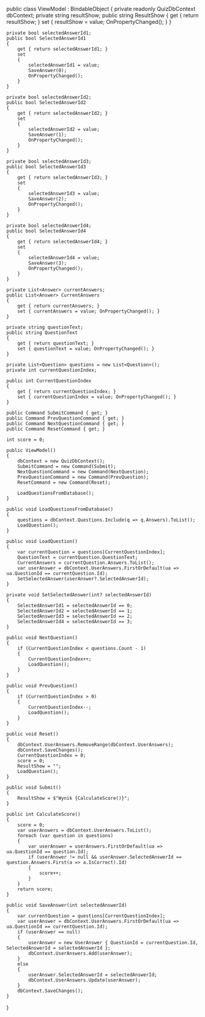 public class ViewModel : BindableObject
{
    private readonly QuizDbContext dbContext;
    private string resultShow;
    public string ResultShow
    {
        get { return resultShow; }
        set { resultShow = value; OnPropertyChanged(); }
    }

    private bool selectedAnswerId1;
    public bool SelectedAnswerId1
    {
        get { return selectedAnswerId1; }
        set
        {
            selectedAnswerId1 = value;
            SaveAnswer(0);
            OnPropertyChanged();
        }
    }

    private bool selectedAnswerId2;
    public bool SelectedAnswerId2
    {
        get { return selectedAnswerId2; }
        set
        {
            selectedAnswerId2 = value;
            SaveAnswer(1);
            OnPropertyChanged();
        }
    }

    private bool selectedAnswerId3;
    public bool SelectedAnswerId3
    {
        get { return selectedAnswerId3; }
        set
        {
            selectedAnswerId3 = value;
            SaveAnswer(2);
            OnPropertyChanged();
        }
    }

    private bool selectedAnswerId4;
    public bool SelectedAnswerId4
    {
        get { return selectedAnswerId4; }
        set
        {
            selectedAnswerId4 = value;
            SaveAnswer(3);
            OnPropertyChanged();
        }
    }

    private List<Answer> currentAnswers;
    public List<Answer> CurrentAnswers
    {
        get { return currentAnswers; }
        set { currentAnswers = value; OnPropertyChanged(); }
    }

    private string questionText;
    public string QuestionText
    {
        get { return questionText; }
        set { questionText = value; OnPropertyChanged(); }
    }

    private List<Question> questions = new List<Question>();
    private int currentQuestionIndex;

    public int CurrentQuestionIndex
    {
        get { return currentQuestionIndex; }
        set { currentQuestionIndex = value; OnPropertyChanged(); }
    }

    public Command SubmitCommand { get; }
    public Command PrevQuestionCommand { get; }
    public Command NextQuestionCommand { get; }
    public Command ResetCommand { get; }

    int score = 0;

    public ViewModel()
    {
        dbContext = new QuizDbContext();
        SubmitCommand = new Command(Submit);
        NextQuestionCommand = new Command(NextQuestion);
        PrevQuestionCommand = new Command(PrevQuestion);
        ResetCommand = new Command(Reset);

        LoadQuestionsFromDatabase();
    }

    public void LoadQuestionsFromDatabase()
    {
        questions = dbContext.Questions.Include(q => q.Answers).ToList();
        LoadQuestion();
    }

    public void LoadQuestion()
    {
        var currentQuestion = questions[CurrentQuestionIndex];
        QuestionText = currentQuestion.QuestionText;
        CurrentAnswers = currentQuestion.Answers.ToList();
        var userAnswer = dbContext.UserAnswers.FirstOrDefault(ua => ua.QuestionId == currentQuestion.Id);
        SetSelectedAnswer(userAnswer?.SelectedAnswerId);
    }

    private void SetSelectedAnswer(int? selectedAnswerId)
    {
        SelectedAnswerId1 = selectedAnswerId == 0;
        SelectedAnswerId2 = selectedAnswerId == 1;
        SelectedAnswerId3 = selectedAnswerId == 2;
        SelectedAnswerId4 = selectedAnswerId == 3;
    }

    public void NextQuestion()
    {
        if (CurrentQuestionIndex < questions.Count - 1)
        {
            CurrentQuestionIndex++;
            LoadQuestion();
        }
    }

    public void PrevQuestion()
    {
        if (CurrentQuestionIndex > 0)
        {
            CurrentQuestionIndex--;
            LoadQuestion();
        }
    }

    public void Reset()
    {
        dbContext.UserAnswers.RemoveRange(dbContext.UserAnswers);
        dbContext.SaveChanges();
        CurrentQuestionIndex = 0;
        score = 0;
        ResultShow = "";
        LoadQuestion();
    }

    public void Submit()
    {
        ResultShow = $"Wynik {CalculateScore()}";
    }

    public int CalculateScore()
    {
        score = 0;
        var userAnswers = dbContext.UserAnswers.ToList();
        foreach (var question in questions)
        {
            var userAnswer = userAnswers.FirstOrDefault(ua => ua.QuestionId == question.Id);
            if (userAnswer != null && userAnswer.SelectedAnswerId == question.Answers.First(a => a.IsCorrect).Id)
            {
                score++;
            }
        }
        return score;
    }

    public void SaveAnswer(int selectedAnswerId)
    {
        var currentQuestion = questions[CurrentQuestionIndex];
        var userAnswer = dbContext.UserAnswers.FirstOrDefault(ua => ua.QuestionId == currentQuestion.Id);
        if (userAnswer == null)
        {
            userAnswer = new UserAnswer { QuestionId = currentQuestion.Id, SelectedAnswerId = selectedAnswerId };
            dbContext.UserAnswers.Add(userAnswer);
        }
        else
        {
            userAnswer.SelectedAnswerId = selectedAnswerId;
            dbContext.UserAnswers.Update(userAnswer);
        }
        dbContext.SaveChanges();
    }
}
